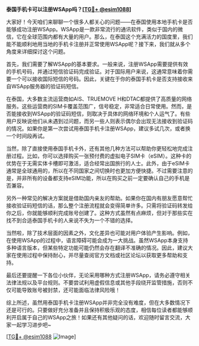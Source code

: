 **泰国手机卡可以注册WSApp吗？[[TG💪+ @esim1088](https://t.me/s/esim1088)]**

大家好！今天咱们来聊聊一个很多人都关心的问题——在泰国使用本地手机卡是否能够成功注册WSApp。WSApp是一款非常流行的通讯软件，类似于国内的微信，它在全球范围内都有大量的用户。那么，在泰国这个充满活力的国度里，我们能不能顺利地用当地的手机卡注册并正常使用WSApp呢？接下来，我们就从多个角度来详细探讨这个问题。

首先，我们需要了解WSApp的基本要求。一般来说，注册WSApp需要提供有效的手机号码，并通过短信验证码完成验证。对于国际用户来说，这通常意味着你需要一个可以接收国际短信的号码。因此，关键在于你的泰国手机卡是否支持接收来自WSApp服务器的验证码短信。

在泰国，大多数主流运营商如AIS、TRUEMOVE H和DTAC都提供了高质量的网络服务。这些运营商的SIM卡覆盖范围广，信号稳定，非常适合日常使用。然而，是否能接收到WSApp的验证码短信，则取决于具体的网络环境和个人运气了。有些用户反映说他们从未遇到过问题，而另一些人则表示偶尔会出现无法接收到验证码的情况。如果你是第一次尝试用泰国手机卡注册WSApp，建议多试几次，或者换一个时间段再试。

当然，除了直接使用泰国手机卡外，还有其他几种方法可以帮助你更轻松地完成注册过程。比如，你可以选择购买一张预付费的虚拟电子SIM卡（eSIM）。这种卡的优势在于无需实体卡槽即可激活，适合经常出国旅行的人士。此外，由于eSIM卡通常是全球通用的，所以在不同国家之间切换时也更加方便快捷。不过需要注意的是，并非所有的设备都支持eSIM功能，所以在购买之前一定要确认自己的手机是否兼容。

另外一种常见的解决方案就是借助国内亲友的帮助。如果你在国内有朋友愿意帮忙接收验证码短信的话，那么整个注册流程就会变得简单许多。只需将验证码转发给你之后，你就能够顺利完成账号创建了。这种方式虽然有点麻烦，但对于那些实在找不到合适泰国手机卡的人来说不失为一个不错的选择。

当然啦，除了技术层面的因素之外，文化差异也可能对用户体验产生影响。例如，在使用WSApp的过程中，语言障碍可能会成为一大挑战。虽然WSApp本身支持多种语言版本，但某些特定功能可能仍然会存在翻译不准确的情况。因此，建议大家在使用过程中保持耐心，并尽量查阅官方文档或社区论坛以获取更多帮助和支持。

最后还要提醒一下各位小伙伴，无论采用哪种方式注册WSApp，请务必遵守相关法律法规以及平台规则。不要尝试利用虚假信息或其他手段绕开监管措施，否则不仅可能导致账号被封禁，还可能面临法律风险哦！

综上所述，虽然用泰国手机卡注册WSApp并非完全没有难度，但在大多数情况下还是可行的。只要做好充分准备并且保持积极乐观的态度，相信每位读者都能够顺利开启属于自己的WSApp之旅！如果还有其他疑问的话，欢迎随时留言交流，大家一起学习进步吧~

[[TG💪+ @esim1088](https://t.me/s/esim1088) ![Image](https://i.postimg.cc/4NQfJmqS/Snipaste-2025-05-13-00-14-12.png)]